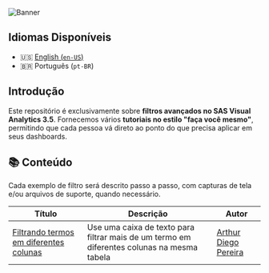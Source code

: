 ![Banner](https://www.dropbox.com/scl/fi/zvazublq2l1dankqokiub/banner2.png?rlkey=hq70ksjixineiw9m5or9zq245&st=q5z29hw2&raw=1)

## Idiomas Disponíveis

- 🇺🇸 [English (`en-US`)](/?tab=readme)
- 🇧🇷 Português (`pt-BR`)

## Introdução

Este repositório é exclusivamente sobre **filtros avançados no SAS Visual Analytics 3.5**.
Fornecemos vários **tutoriais no estilo "faça você mesmo"**, permitindo que cada pessoa vá direto ao ponto do que precisa aplicar em seus dashboards.

## 📚 Conteúdo

Cada exemplo de filtro será descrito passo a passo, com capturas de tela e/ou arquivos de suporte, quando necessário.

| Título | Descrição | Autor |
| - | - | - |
| [Filtrando termos em diferentes colunas](/languages/pt-BR/examples/filtering-single-term-multiple-columns.md) | Use uma caixa de texto para filtrar mais de um termo em diferentes colunas na mesma tabela | [Arthur Diego Pereira](https://github.com/artYYDP) |
<!--
| [Parâmetro Dinâmico](#) | Usando um parâmetro com seleção múltipla | Uso de parâmetro com seleção de múltiplos itens |
| [Filtro de Condição Personalizada](#) | Aplicando lógica condicional aos filtros | Aplicação de lógica condicional nos filtros |
| [Filtro de Data Relativa](#)  | Filtros baseados em intervalos de datas relativas | Filtros baseados